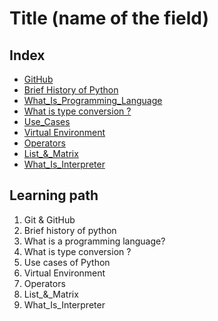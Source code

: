 <!--
1. Every major folder, for example, Frontend Web Development, Backend Web Development, Data Structures and Algorithm, etc, will have an index page.
2. Every index page should have a title, index with a link to all the language/topic folders, and a Learning path.
3. The learning path should act as a roadmap to the learners. The learners should not be clueless after coming to the repository.
    -->

# Title (name of the field)

## Index
- [GitHub](./Git_And_GitHub)
- [Brief History of Python](./History_Of_Python)
- [What_Is_Programming_Language](./What_Is_Programming_Language)
- [What is type conversion ?](./Type_Conversion)
- [Use_Cases](./Use_Cases)
- [Virtual Environment](./Virtual_Environment)
- [Operators](./Operators)
- [List_&_Matrix](./List_&_Matrix)
- [What_Is_Interpreter](./What_Is_Interpreter)
## Learning path
1. Git & GitHub
2. Brief history of python
3. What is a programming language?
4. What is type conversion ?
5. Use cases of Python
6. Virtual Environment
7. Operators
8. List_&_Matrix
9. What_Is_Interpreter
